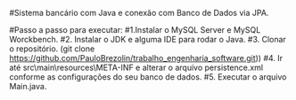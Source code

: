 #Sistema bancário com Java e conexão com Banco de Dados via JPA.

#Passo a passo para executar:
#1.Instalar o MySQL Server e MySQL Worckbench.
#2. Instalar o JDK e alguma IDE para rodar o Java.
#3. Clonar o repositório. (git clone https://github.com/PauloBrezolin/trabalho_engenharia_software.git))
#4. Ir até src\main\resources\META-INF e alterar o arquivo persistence.xml conforme as configurações do seu banco de dados.
#5. Executar o arquivo Main.java.
